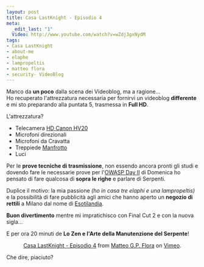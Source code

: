 ```yaml
--- 
layout: post
title: Casa LastKnight - Episodio 4
meta: 
  _edit_last: "1"
  Video: http://www.youtube.com/watch?v=wZdj3gxNydM
tags: 
- Casa LastKnight
- about-me
- elaphe
- lampropeltis
- matteo flora
- security- VideoBlog
---
```

Manco da **un poco** dalla scena dei Videoblog, ma a ragione...  
Ho recuperato l'attrezzatura necessaria per fornirvi un videoblog **differente** e mi sto preparando alla puntata 5, trasmessa in **Full HD**.  
  
L'attrezzatura?  
  
* Telecamera [HD Canon HV20](http://www.camcorderinfo.com/content/Canon-HV20-Camcorder-Review.htm)  
* Microfoni direzionali  
* Microfoni da Cravatta  
* Treppiede [Manfrotto](http://www.manfrotto.com)  
* Luci  
  
Per le **prove tecniche di trasmissione**, non essendo ancora pronti gli studi e dovendo fare le necessarie prove per l'[OWASP Day II](http://www.owasp.org/index.php/Italy#NEWS:_OWASP_Day_II:_31st_March_Rome) di Domenica ho pensato di fare qualcosa di **sopra le righe** e parlare di Serpenti.  
  
Duplice il motivo: la mia passione *(ho in casa tre elaphi e una lampropeltis)* e la possibilità di fare pubblicità agli amici che hanno aperto un **negozio di rettili** a Milano dal nome di [Esotilandia](http://www.esotilandia.com).  
  
**Buon divertimento** mentre mi impratichisco con Final Cut 2 e con la nuova sigla...  
  
E per ora 20 minuti de **Lo Zen e l'Arte della Manutenzione del Serpente**!  
  
<center>
<object type="application/x-shockwave-flash" width="535" height="301" data="http://www.vimeo.com/moogaloop.swf?clip_id=834888&amp;server=www.vimeo.com&amp;fullscreen=1&amp;show_title=0&amp;show_byline=0&amp;show_portrait=0&amp;color=00adef">	<param name="quality" value="best" />	<param name="allowfullscreen" value="true" />	<param name="scale" value="showAll" />	<param name="movie" value="http://www.vimeo.com/moogaloop.swf?clip_id=834888&amp;server=www.vimeo.com&amp;fullscreen=1&amp;show_title=0&amp;show_byline=0&amp;show_portrait=0&amp;color=00adef" /></object>  
<a href="http://www.vimeo.com/834888/l:embed_834888">Casa LastKnight - Episodio 4</a> from <a href="http://www.vimeo.com/lastknight/l:embed_834888">Matteo G.P. Flora</a> on <a href="http://vimeo.com/l:embed_834888">Vimeo</a>.
</center>  
  
Che dire, piaciuto?  
  
 
